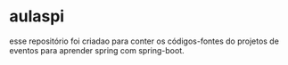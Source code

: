 # aulaspi

esse repositório foi criadao para conter os códigos-fontes do projetos de eventos para aprender spring com spring-boot.

